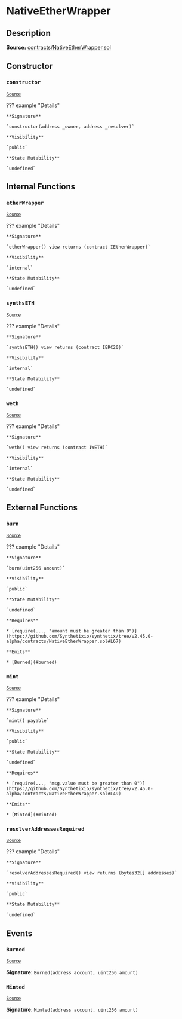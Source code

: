 # NativeEtherWrapper

## Description

**Source:** [contracts/NativeEtherWrapper.sol](https://github.com/Synthetixio/synthetix/tree/v2.45.0-alpha/contracts/NativeEtherWrapper.sol)

## Constructor

### `constructor`

<sub>[Source](https://github.com/Synthetixio/synthetix/tree/v2.45.0-alpha/contracts/NativeEtherWrapper.sol#L21)</sub>

??? example "Details"

    **Signature**

    `constructor(address _owner, address _resolver)`

    **Visibility**

    `public`

    **State Mutability**

    `undefined`

## Internal Functions

### `etherWrapper`

<sub>[Source](https://github.com/Synthetixio/synthetix/tree/v2.45.0-alpha/contracts/NativeEtherWrapper.sol#L33)</sub>

??? example "Details"

    **Signature**

    `etherWrapper() view returns (contract IEtherWrapper)`

    **Visibility**

    `internal`

    **State Mutability**

    `undefined`

### `synthsETH`

<sub>[Source](https://github.com/Synthetixio/synthetix/tree/v2.45.0-alpha/contracts/NativeEtherWrapper.sol#L41)</sub>

??? example "Details"

    **Signature**

    `synthsETH() view returns (contract IERC20)`

    **Visibility**

    `internal`

    **State Mutability**

    `undefined`

### `weth`

<sub>[Source](https://github.com/Synthetixio/synthetix/tree/v2.45.0-alpha/contracts/NativeEtherWrapper.sol#L37)</sub>

??? example "Details"

    **Signature**

    `weth() view returns (contract IWETH)`

    **Visibility**

    `internal`

    **State Mutability**

    `undefined`

## External Functions

### `burn`

<sub>[Source](https://github.com/Synthetixio/synthetix/tree/v2.45.0-alpha/contracts/NativeEtherWrapper.sol#L66)</sub>

??? example "Details"

    **Signature**

    `burn(uint256 amount)`

    **Visibility**

    `public`

    **State Mutability**

    `undefined`

    **Requires**

    * [require(..., "amount must be greater than 0")](https://github.com/Synthetixio/synthetix/tree/v2.45.0-alpha/contracts/NativeEtherWrapper.sol#L67)

    **Emits**

    * [Burned](#burned)

### `mint`

<sub>[Source](https://github.com/Synthetixio/synthetix/tree/v2.45.0-alpha/contracts/NativeEtherWrapper.sol#L47)</sub>

??? example "Details"

    **Signature**

    `mint() payable`

    **Visibility**

    `public`

    **State Mutability**

    `undefined`

    **Requires**

    * [require(..., "msg.value must be greater than 0")](https://github.com/Synthetixio/synthetix/tree/v2.45.0-alpha/contracts/NativeEtherWrapper.sol#L49)

    **Emits**

    * [Minted](#minted)

### `resolverAddressesRequired`

<sub>[Source](https://github.com/Synthetixio/synthetix/tree/v2.45.0-alpha/contracts/NativeEtherWrapper.sol#L26)</sub>

??? example "Details"

    **Signature**

    `resolverAddressesRequired() view returns (bytes32[] addresses)`

    **Visibility**

    `public`

    **State Mutability**

    `undefined`

## Events

### `Burned`

<sub>[Source](https://github.com/Synthetixio/synthetix/tree/v2.45.0-alpha/contracts/NativeEtherWrapper.sol#L97)</sub>

**Signature**: `Burned(address account, uint256 amount)`

### `Minted`

<sub>[Source](https://github.com/Synthetixio/synthetix/tree/v2.45.0-alpha/contracts/NativeEtherWrapper.sol#L96)</sub>

**Signature**: `Minted(address account, uint256 amount)`

